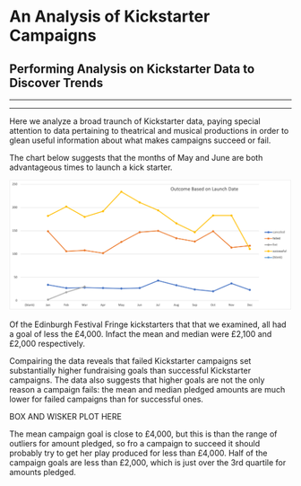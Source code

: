 # An Analysis of Kickstarter Campaigns
## Performing Analysis on Kickstarter Data to Discover Trends
---
---
Here we analyze a broad traunch of Kickstarter data, paying special attention to data pertaining to theatrical and musical productions in order to glean useful information about what makes campaigns succeed or fail.  

The chart below suggests that the months of May and June are both advantageous times to launch a kick starter.

![Outcome Based on Launch Date.png](https://github.com/brendan-oi/kickstarter-analysis/blob/main/Outcome%20Based%20on%20Launch%20Date.png)

Of the Edinburgh Festival Fringe kickstarters that that we examined, all had a goal of less the £4,000. Infact the mean and median were £2,100 and £2,000 respectively.

Compairing the data reveals that failed Kickstarter campaigns set substantially higher fundraising goals than successful Kickstarter campaigns. The data also suggests that higher goals are not the only reason a campaign fails: the mean and median pledged amounts are much lower for failed campaigns than for successful ones. 

BOX AND WISKER PLOT HERE

The mean campaign goal is close to £4,000, but this is  than the range of outliers for amount pledged, so fro a campaign to succeed it should probably try to get her play produced for less than £4,000. Half of the campaign goals are less than £2,000, which is just over the 3rd quartile for amounts pledged.
